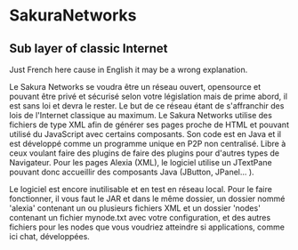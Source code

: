 # SakuraNetworks
Sub layer of classic Internet
-
Just French here cause in English it may be a wrong explanation.

Le Sakura Networks se voudra être un réseau ouvert, opensource et pouvant être privé et sécurisé selon votre législation mais de prime abord, il est sans loi et devra le rester. Le but de ce réseau étant de s'affranchir des lois de l'Internet classique au maximum. Le Sakura Networks utilise des fichiers de type XML afin de générer ses pages proche de HTML et pouvant utilisé du JavaScript avec certains composants. Son code est en Java et il est développé comme un programme unique en P2P non centralisé. Libre à ceux voulant faire des plugins de faire des plugins pour d'autres types de Navigateur. Pour les pages Alexia (XML), le logiciel utilise un JTextPane pouvant donc accueillir des composants Java (JButton, JPanel... ).

Le logiciel est encore inutilisable et en test en réseau local. Pour le faire fonctionner, il vous faut le JAR et dans le même dossier, un dossier nommé 'alexia' contenant un ou plusieurs fichiers XML et un dossier 'nodes' contenant un fichier mynode.txt avec votre configuration, et des autres fichiers pour les nodes que vous voudriez atteindre si applications, comme ici chat, développées.
